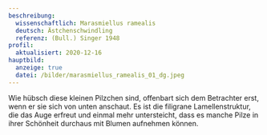 ```yaml
---
beschreibung:
  wissenschaftlich: Marasmiellus ramealis
  deutsch: Ästchenschwindling
  referenz: (Bull.) Singer 1948
profil:
  aktualisiert: 2020-12-16
hauptbild:
  anzeige: true
  datei: /bilder/marasmiellus_ramealis_01_dg.jpeg
---
```

Wie hübsch diese kleinen Pilzchen sind, offenbart sich dem Betrachter erst, wenn er sie sich von unten anschaut. Es ist die filigrane Lamellenstruktur, die das Auge erfreut und einmal mehr untersteicht, dass es manche Pilze in ihrer Schönheit durchaus mit Blumen aufnehmen können.